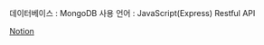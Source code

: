데이터베이스 : MongoDB
사용 언어 : JavaScript(Express)
Restful API

[Notion](https://humane-map-4ba.notion.site/0d721eb08f064602877b61ef8c50a997)
